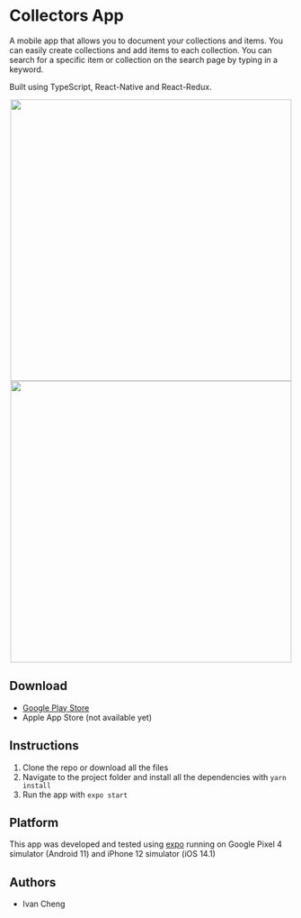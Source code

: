 # Collectors App

A mobile app that allows you to document your collections and items. You can easily create collections and add items to each collection. You can search for a specific item or collection on the search page by typing in a keyword.

Built using TypeScript, React-Native and React-Redux.

<p align="center">
  <img src="./src/gifs/android-example.gif" height='500'/>
  <img src="./src/gifs/ios-example.gif" height='500'/>
</p>

## Download

* [Google Play Store](https://play.google.com/store/apps/details?id=com.ivancheng.collectorsapp)
* Apple App Store (not available yet)

## Instructions

1. Clone the repo or download all the files
2. Navigate to the project folder and install all the dependencies with `yarn install`
3. Run the app with `expo start`

## Platform

This app was developed and tested using [expo](https://expo.io/) running on Google Pixel 4 simulator (Android 11) and iPhone 12 simulator (iOS 14.1)

## Authors

- Ivan Cheng
